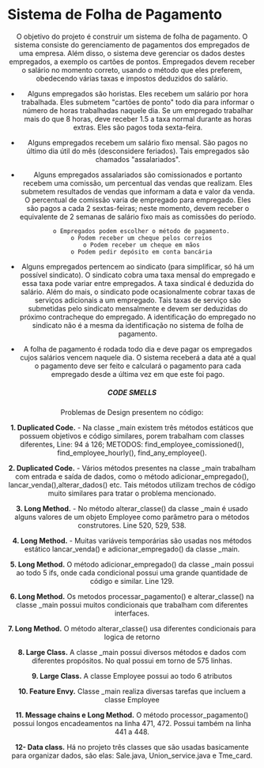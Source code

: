 # Sistema de Folha de Pagamento

<center>O objetivo do projeto é construir um sistema de folha de pagamento. O sistema consiste do
gerenciamento de pagamentos dos empregados de uma empresa. Além disso, o sistema deve
gerenciar os dados destes empregados, a exemplo os cartões de pontos. Empregados devem receber
o salário no momento correto, usando o método que eles preferem, obedecendo várias taxas e
impostos deduzidos do salário.
  
   - Alguns empregados são horistas. Eles recebem um salário por hora trabalhada. Eles
       submetem "cartões de ponto" todo dia para informar o número de horas trabalhadas naquele
       dia. Se um empregado trabalhar mais do que 8 horas, deve receber 1.5 a taxa normal
       durante as horas extras. Eles são pagos toda sexta-feira.
       
   - Alguns empregados recebem um salário fixo mensal. São pagos no último dia útil do mês
       (desconsidere feriados). Tais empregados são chamados "assalariados".
       
   - Alguns empregados assalariados são comissionados e portanto recebem uma comissão, um
       percentual das vendas que realizam. Eles submetem resultados de vendas que informam a
       data e valor da venda. O percentual de comissão varia de empregado para empregado. Eles
       são pagos a cada 2 sextas-feiras; neste momento, devem receber o equivalente de 2 semanas
       de salário fixo mais as comissões do período.
       
           o Empregados podem escolher o método de pagamento.
           o Podem receber um cheque pelos correios
           o Podem receber um cheque em mãos
           o Podem pedir depósito em conta bancária
   
   -  Alguns empregados pertencem ao sindicato (para simplificar, só há um possível sindicato).
        O sindicato cobra uma taxa mensal do empregado e essa taxa pode variar entre
        empregados. A taxa sindical é deduzida do salário. Além do mais, o sindicato pode
        ocasionalmente cobrar taxas de serviços adicionais a um empregado. Tais taxas de serviço
        são submetidas pelo sindicato mensalmente e devem ser deduzidas do próximo
        contracheque do empregado. A identificação do empregado no sindicato não é a mesma da
        identificação no sistema de folha de pagamento.
   
   - A folha de pagamento é rodada todo dia e deve pagar os empregados cujos salários vencem
        naquele dia. O sistema receberá a data até a qual o pagamento deve ser feito e calculará o
        pagamento para cada empregado desde a última vez em que este foi pago.
        
       
##### CODE SMELLS

Problemas de Design presentem no código:


**1. Duplicated Code.**
       - Na classe _main existem três métodos estáticos que possuem objetivos e código similares, porem trabalham com classes diferentes, Line: 94 á 126;
         METODOS: find_employee_comissioned(), find_employee_hourly(), find_any_employee().


**2. Duplicated Code.**
      - Vários métodos presentes na classe _main trabalham com entrada e saída de dados, como o método adicionar_empregado(), lancar_venda(),alterar_dados() etc. Tais         métodos utilizam trechos de código muito similares para tratar o problema mencionado.

**3. Long Method.**
      - No método alterar_classe() da classe _main é usado alguns valores de um objeto Employee como parâmetro para o métodos construtores. Line 520, 529, 538.

**4. Long Method.**
      - Muitas variáveis temporárias são usadas nos métodos estático lancar_venda() e adicionar_empregado() da classe _main. 

**5. Long Method.**
    O método adicionar_empregado() da classe _main possui ao todo 5 ifs, onde cada condicional possui uma grande quantidade de código e similar. Line 129.

**6. Long Method.**
    Os metodos processar_pagamento() e alterar_classe() na classe _main possui muitos condicionais que trabalham com diferentes interfaces.

**7. Long Method.**
    O método alterar_classe() usa diferentes condicionais para logica de retorno 

**8. Large Class.**
    A classe _main possui diversos métodos e dados com diferentes propósitos. No qual possui em torno de 575 linhas.

**9. Large Class.**
    A classe Employee possui ao todo 6 atributos
    
**10. Feature Envy.**
    Classe _main realiza diversas tarefas que incluem a classe Employee
    
**11. Message chains e Long Method.**
    O método processor_pagamento() possui longos encadeamentos na linha 471, 472. Possui também na linha 441 a 448.
    
**12- Data class.**
    Há no projeto três classes que são usadas basicamente para organizar dados, são elas:
    Sale.java, Union_service.java e Tme_card.

</center>
